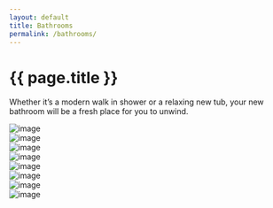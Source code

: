 ```yaml
---
layout: default
title: Bathrooms
permalink: /bathrooms/
---
```


<div class="secondary">
    <div class="gallery-header">
        <h1>{{ page.title }}</h1>
        <p>Whether it’s a modern walk in shower or a relaxing new tub, your new bathroom will be a fresh place for you to unwind.</p>
    </div>
    <div class="gallery">
        <div class="gallery-item gh-2">
            <img src="{{ site.baseurl }}/images/bathrooms/bathrooms (1).jpg" class="img img-thumbnail" alt="image" />
        </div>
        <div class="gallery-item gw-4 gh-2">
            <img src="{{ site.baseurl }}/images/bathrooms/bathrooms (2).jpg" class="img img-thumbnail" alt="image" />
        </div>
        <div class="gallery-item gh-2 gw-3">
            <img src="{{ site.baseurl }}/images/bathrooms/bathrooms (3).jpg" class="img img-thumbnail" alt="image" />
        </div>
        <div class="gallery-item gh-4 gw-2">
            <img src="{{ site.baseurl }}/images/bathrooms/bathrooms (7).jpg" class="img img-thumbnail" alt="image" />
        </div>
        <div class="gallery-item">
            <img src="{{ site.baseurl }}/images/bathrooms/bathrooms (4).jpg" class="img img-thumbnail" alt="image" />
        </div>
        <div class="gallery-item">
            <img src="{{ site.baseurl }}/images/bathrooms/bathrooms (5).jpg" class="img img-thumbnail" alt="image" />
        </div>
        <div class="gallery-item gh-3 gw-2">
            <img src="{{ site.baseurl }}/images/bathrooms/bathrooms (6).jpg" class="img img-thumbnail" alt="image" />
        </div>
        <div class="gallery-item gh-2">
            <img src="{{ site.baseurl }}/images/bathrooms/bathrooms (8).jpg" class="img img-thumbnail" alt="image" />
        </div>                                                        
    </div>
</div>